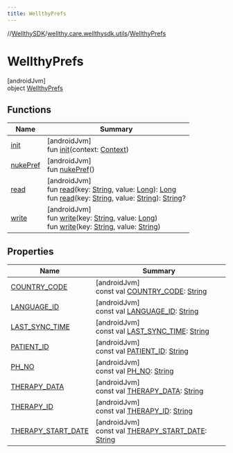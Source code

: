 ```yaml
---
title: WellthyPrefs
---
```

//[WellthySDK](../../../index.html)/[wellthy.care.wellthysdk.utils](../index.html)/[WellthyPrefs](index.html)



# WellthyPrefs



[androidJvm]\
object [WellthyPrefs](index.html)



## Functions


| Name | Summary |
|---|---|
| [init](init.html) | [androidJvm]<br>fun [init](init.html)(context: [Context](https://developer.android.com/reference/kotlin/android/content/Context.html)) |
| [nukePref](nuke-pref.html) | [androidJvm]<br>fun [nukePref](nuke-pref.html)() |
| [read](read.html) | [androidJvm]<br>fun [read](read.html)(key: [String](https://kotlinlang.org/api/latest/jvm/stdlib/kotlin/-string/index.html), value: [Long](https://kotlinlang.org/api/latest/jvm/stdlib/kotlin/-long/index.html)): [Long](https://kotlinlang.org/api/latest/jvm/stdlib/kotlin/-long/index.html)<br>fun [read](read.html)(key: [String](https://kotlinlang.org/api/latest/jvm/stdlib/kotlin/-string/index.html), value: [String](https://kotlinlang.org/api/latest/jvm/stdlib/kotlin/-string/index.html)): [String](https://kotlinlang.org/api/latest/jvm/stdlib/kotlin/-string/index.html)? |
| [write](write.html) | [androidJvm]<br>fun [write](write.html)(key: [String](https://kotlinlang.org/api/latest/jvm/stdlib/kotlin/-string/index.html), value: [Long](https://kotlinlang.org/api/latest/jvm/stdlib/kotlin/-long/index.html))<br>fun [write](write.html)(key: [String](https://kotlinlang.org/api/latest/jvm/stdlib/kotlin/-string/index.html), value: [String](https://kotlinlang.org/api/latest/jvm/stdlib/kotlin/-string/index.html)) |


## Properties


| Name | Summary |
|---|---|
| [COUNTRY_CODE](-c-o-u-n-t-r-y_-c-o-d-e.html) | [androidJvm]<br>const val [COUNTRY_CODE](-c-o-u-n-t-r-y_-c-o-d-e.html): [String](https://kotlinlang.org/api/latest/jvm/stdlib/kotlin/-string/index.html) |
| [LANGUAGE_ID](-l-a-n-g-u-a-g-e_-i-d.html) | [androidJvm]<br>const val [LANGUAGE_ID](-l-a-n-g-u-a-g-e_-i-d.html): [String](https://kotlinlang.org/api/latest/jvm/stdlib/kotlin/-string/index.html) |
| [LAST_SYNC_TIME](-l-a-s-t_-s-y-n-c_-t-i-m-e.html) | [androidJvm]<br>const val [LAST_SYNC_TIME](-l-a-s-t_-s-y-n-c_-t-i-m-e.html): [String](https://kotlinlang.org/api/latest/jvm/stdlib/kotlin/-string/index.html) |
| [PATIENT_ID](-p-a-t-i-e-n-t_-i-d.html) | [androidJvm]<br>const val [PATIENT_ID](-p-a-t-i-e-n-t_-i-d.html): [String](https://kotlinlang.org/api/latest/jvm/stdlib/kotlin/-string/index.html) |
| [PH_NO](-p-h_-n-o.html) | [androidJvm]<br>const val [PH_NO](-p-h_-n-o.html): [String](https://kotlinlang.org/api/latest/jvm/stdlib/kotlin/-string/index.html) |
| [THERAPY_DATA](-t-h-e-r-a-p-y_-d-a-t-a.html) | [androidJvm]<br>const val [THERAPY_DATA](-t-h-e-r-a-p-y_-d-a-t-a.html): [String](https://kotlinlang.org/api/latest/jvm/stdlib/kotlin/-string/index.html) |
| [THERAPY_ID](-t-h-e-r-a-p-y_-i-d.html) | [androidJvm]<br>const val [THERAPY_ID](-t-h-e-r-a-p-y_-i-d.html): [String](https://kotlinlang.org/api/latest/jvm/stdlib/kotlin/-string/index.html) |
| [THERAPY_START_DATE](-t-h-e-r-a-p-y_-s-t-a-r-t_-d-a-t-e.html) | [androidJvm]<br>const val [THERAPY_START_DATE](-t-h-e-r-a-p-y_-s-t-a-r-t_-d-a-t-e.html): [String](https://kotlinlang.org/api/latest/jvm/stdlib/kotlin/-string/index.html) |


